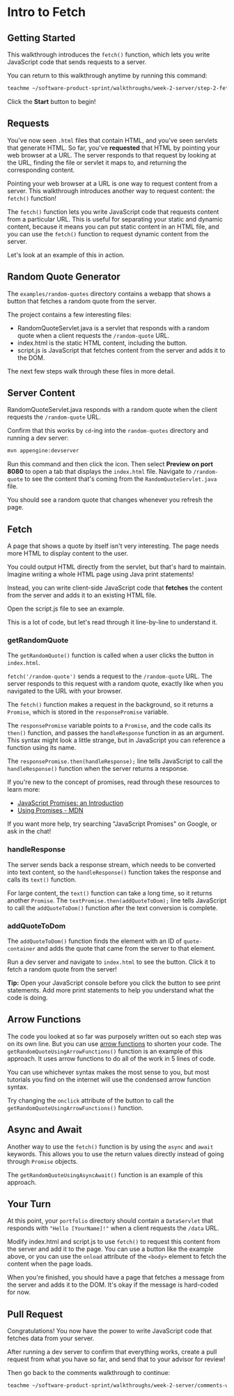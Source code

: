 # Intro to Fetch

## Getting Started

This walkthrough introduces the `fetch()` function, which lets you write
JavaScript code that sends requests to a server.

You can return to this walkthrough anytime by running this command:

```bash
teachme ~/software-product-sprint/walkthroughs/week-2-server/step-2-fetch-walkthrough.md
```

Click the **Start** button to begin!

## Requests

You've now seen `.html` files that contain HTML, and you've seen servlets that
generate HTML. So far, you've **requested** that HTML by pointing your web
browser at a URL. The server responds to that request by looking at the URL,
finding the file or servlet it maps to, and returning the corresponding content.

Pointing your web browser at a URL is one way to request content from a server.
This walkthrough introduces another way to request content: the `fetch()`
function!

The `fetch()` function lets you write JavaScript code that requests content from
a particular URL. This is useful for separating your static and dynamic content,
because it means you can put static content in an HTML file, and you can use the
`fetch()` function to request dynamic content from the server.

Let's look at an example of this in action.

## Random Quote Generator

The `examples/random-quotes` directory contains a webapp that shows a button
that fetches a random quote from the server.

The project contains a few interesting files:

-   <walkthrough-editor-open-file
        filePath="software-product-sprint/walkthroughs/week-2-server/examples/random-quotes/src/main/java/com/google/sps/servlets/RandomQuoteServlet.java">
      RandomQuoteServlet.java
    </walkthrough-editor-open-file>
    is a servlet that responds with a random quote when a client requests the
    `/random-quote` URL.
-   <walkthrough-editor-open-file
        filePath="software-product-sprint/walkthroughs/week-2-server/examples/random-quotes/src/main/webapp/index.html">
      index.html
    </walkthrough-editor-open-file>
    is the static HTML content, including the button.
-   <walkthrough-editor-open-file
        filePath="software-product-sprint/walkthroughs/week-2-server/examples/random-quotes/src/main/webapp/script.js">
      script.js
    </walkthrough-editor-open-file>
    is JavaScript that fetches content from the server and adds it to the DOM.

The next few steps walk through these files in more detail.

## Server Content

<walkthrough-editor-open-file
    filePath="software-product-sprint/walkthroughs/week-2-server/examples/random-quotes/src/main/java/com/google/sps/servlets/RandomQuoteServlet.java">
  RandomQuoteServlet.java
</walkthrough-editor-open-file>
responds with a random quote when the client requests the `/random-quote` URL.

Confirm that this works by `cd`-ing into the `random-quotes` directory and
running a dev server:

```bash
mvn appengine:devserver
```

Run this command and then click the
<walkthrough-web-preview-icon></walkthrough-web-preview-icon> icon. Then select
**Preview on port 8080** to open a tab that displays the `index.html` file.
Navigate to `/random-quote` to see the content that's coming from the
`RandomQuoteServlet.java` file.

You should see a random quote that changes whenever you refresh the page.

## Fetch

A page that shows a quote by itself isn't very interesting. The page needs more
HTML to display content to the user.

You could output HTML directly from the servlet, but that's hard to maintain.
Imagine writing a whole HTML page using Java print statements!

Instead, you can write client-side JavaScript code that **fetches** the content
from the server and adds it to an existing HTML file.

Open the
<walkthrough-editor-open-file
    filePath="software-product-sprint/walkthroughs/week-2-server/examples/random-quotes/src/main/webapp/script.js">
  script.js
</walkthrough-editor-open-file>
file to see an example.

This is a lot of code, but let's read through it line-by-line to understand it.

### getRandomQuote

The `getRandomQuote()` function is called when a user clicks the button in
`index.html`.

`fetch('/random-quote')` sends a request to the `/random-quote` URL. The server
responds to this request with a random quote, exactly like when you navigated to
the URL with your browser.

The `fetch()` function makes a request in the background, so it returns a
`Promise`, which is stored in the `responsePromise` variable.

The `responsePromise` variable points to a `Promise`, and the code calls its
`then()` function, and passes the `handleResponse` function in as an argument.
This syntax might look a little strange, but in JavaScript you can reference
a function using its name.

The `responsePromise.then(handleResponse);` line tells JavaScript to call the
`handleResponse()` function when the server returns a response.

If you're new to the concept of promises, read through these resources to learn
more:

-   [JavaScript Promises: an Introduction](https://developers.google.com/web/fundamentals/primers/promises)
-   [Using Promises - MDN](https://developer.mozilla.org/en-US/docs/Web/JavaScript/Guide/Using_promises)

If you want more help, try searching "JavaScript Promises" on Google, or ask in
the chat!

### handleResponse

The server sends back a response stream, which needs to be converted into text
content, so the `handleResponse()` function takes the response and calls its
`text()` function.

For large content, the `text()` function can take a long time, so it returns
another `Promise`. The `textPromise.then(addQuoteToDom);` line tells JavaScript
to call the `addQuoteToDom()` function after the text conversion is complete.

### addQuoteToDom

The `addQuoteToDom()` function finds the element with an ID of `quote-container`
and adds the quote that came from the server to that element.

Run a dev server and navigate to `index.html` to see the button. Click it to
fetch a random quote from the server!

**Tip:** Open your JavaScript console before you click the button to see print
statements. Add more print statements to help you understand what the code is
doing.

## Arrow Functions

The code you looked at so far was purposely written out so each step was on its
own line. But you can use
[arrow functions](https://www.w3schools.com/js/js_arrow_function.asp) to shorten
your code. The `getRandomQuoteUsingArrowFunctions()` function is an example of
this approach. It uses arrow functions to do all of the work in 5 lines of code.

You can use whichever syntax makes the most sense to you, but most tutorials you
find on the internet will use the condensed arrow function syntax.

Try changing the `onclick` attribute of the button to call the
`getRandomQuoteUsingArrowFunctions()` function.

## Async and Await

Another way to use the `fetch()` function is by using the `async` and `await`
keywords. This allows you to use the return values directly instead of going
through `Promise` objects.

The `getRandomQuoteUsingAsyncAwait()` function is an example of this approach.

## Your Turn

At this point, your `portfolio` directory should contain a `DataServlet` that
responds with `"Hello [YourName]!"` when a client requests the `/data` URL.

Modify
<walkthrough-editor-open-file
    filePath="software-product-sprint/walkthroughs/week-2-server/examples/random-quotes/src/main/webapp/index.html">
  index.html
</walkthrough-editor-open-file>
and
<walkthrough-editor-open-file
    filePath="software-product-sprint/walkthroughs/week-2-server/examples/random-quotes/src/main/webapp/script.js">
  script.js
</walkthrough-editor-open-file>
to use `fetch()` to request this content from the server and add it to the
page. You can use a button like the example above, or you can use the `onload`
attribute of the `<body>` element to fetch the content when the page loads.

When you're finished, you should have a page that fetches a message from the
server and adds it to the DOM. It's okay if the message is hard-coded for now.

## Pull Request

<walkthrough-conclusion-trophy></walkthrough-conclusion-trophy>

Congratulations! You now have the power to write JavaScript code that fetches
data from your server.

After running a dev server to confirm that everything works, create a pull
request from what you have so far, and send that to your advisor for review!

Then go back to the comments walkthrough to continue:

```bash
teachme ~/software-product-sprint/walkthroughs/week-2-server/comments-walkthrough.md
```